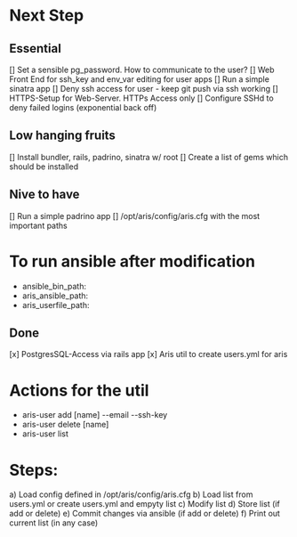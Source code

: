 # Next Step
## Essential
[] Set a sensible pg_password. How to communicate to the user?
[] Web Front End for ssh_key and env_var editing for user apps
[] Run a simple sinatra app
[] Deny ssh access for user - keep git push via ssh working
[] HTTPS-Setup for Web-Server. HTTPs Access only
[] Configure SSHd to deny failed logins (exponential back off)

## Low hanging fruits
[] Install bundler, rails, padrino, sinatra w/ root
  [] Create a list of gems which should be installed

## Nive to have
[] Run a simple padrino app
[] /opt/aris/config/aris.cfg with the most important paths
  # To run ansible after modification
  - ansible_bin_path:
  - aris_ansible_path:
  - aris_userfile_path:

## Done
[x] PostgresSQL-Access via rails app
[x] Aris util to create users.yml for aris
  # Actions for the util
  - aris-user add [name] --email --ssh-key
  - aris-user delete [name]
  - aris-user list
  # Steps:
  a) Load config defined in /opt/aris/config/aris.cfg
  b) Load list from users.yml or create users.yml and empyty list
  c) Modify list
  d) Store list (if add or delete)
  e) Commit changes via ansible (if add or delete)
  f) Print out current list (in any case)
